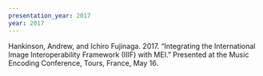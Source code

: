 ```yaml
---
presentation_year: 2017
year: 2017
---
```


Hankinson, Andrew, and Ichiro Fujinaga. 2017. “Integrating the International Image Interoperability Framework (IIIF) with MEI.” Presented at the Music Encoding Conference, Tours, France, May 16.